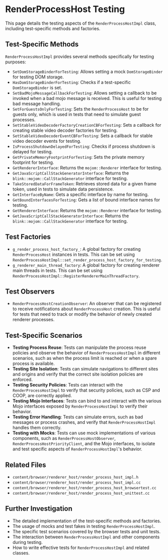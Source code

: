 # RenderProcessHost Testing

This page details the testing aspects of the `RenderProcessHostImpl` class, including test-specific methods and factories.

## Test-Specific Methods

`RenderProcessHostImpl` provides several methods specifically for testing purposes:

-   `SetDomStorageBinderForTesting`: Allows setting a mock `DomStorageBinder` for testing DOM storage.
-   `HasDomStorageBinderForTesting`: Checks if a test-specific `DomStorageBinder` is set.
-   `SetBadMojoMessageCallbackForTesting`: Allows setting a callback to be invoked when a bad mojo message is received. This is useful for testing bad message handling.
-   `SetForGuestsOnlyForTesting`: Sets the `RenderProcessHost` to be for guests only, which is used in tests that need to simulate guest processes.
-   `SetStableVideoDecoderFactoryCreationCBForTesting`: Sets a callback for creating stable video decoder factories for testing.
-   `SetStableVideoDecoderEventCBForTesting`: Sets a callback for stable video decoder events for testing.
-   `IsProcessShutdownDelayedForTesting`: Checks if process shutdown is delayed for testing.
-   `GetPrivateMemoryFootprintForTesting`: Sets the private memory footprint for testing.
-   `GetRendererInterface`: Returns the `mojom::Renderer` interface for testing.
-   `GetJavaScriptCallStackGeneratorInterface`: Returns the `blink::mojom::CallStackGenerator` interface for testing.
-   `TakeStoredDataForFrameToken`: Retrieves stored data for a given frame token, used in tests to simulate data persistence.
-   `GetInterfaceByName`: Gets a specific interface by name for testing.
-   `GetBoundInterfacesForTesting`: Gets a list of bound interface names for testing.
-   `GetRendererInterface`: Returns the `mojom::Renderer` interface for testing.
-   `GetJavaScriptCallStackGeneratorInterface`: Returns the `blink::mojom::CallStackGenerator` interface for testing.

## Test Factories

-   `g_render_process_host_factory_`: A global factory for creating `RenderProcessHost` instances in tests. This can be set using `RenderProcessHostImpl::set_render_process_host_factory_for_testing`.
-   `g_renderer_main_thread_factory`: A global factory for creating renderer main threads in tests. This can be set using `RenderProcessHostImpl::RegisterRendererMainThreadFactory`.

## Test Observers

-   `RenderProcessHostCreationObserver`: An observer that can be registered to receive notifications about `RenderProcessHost` creation. This is useful for tests that need to track or modify the behavior of newly created renderer processes.

## Test-Specific Scenarios

-   **Testing Process Reuse**: Tests can manipulate the process reuse policies and observe the behavior of `RenderProcessHostImpl` in different scenarios, such as when the process limit is reached or when a spare process is available.
-   **Testing Site Isolation**: Tests can simulate navigations to different sites and origins and verify that the correct site isolation policies are enforced.
-   **Testing Security Policies**: Tests can interact with the `RenderProcessHostImpl` to verify that security policies, such as CSP and COOP, are correctly applied.
-   **Testing Mojo Interfaces**: Tests can bind to and interact with the various Mojo interfaces exposed by `RenderProcessHostImpl` to verify their behavior.
-   **Testing Error Handling**: Tests can simulate errors, such as bad messages or process crashes, and verify that `RenderProcessHostImpl` handles them correctly.
-   **Testing with Mocks**: Tests can use mock implementations of various components, such as `RenderProcessHostObserver`, `RenderProcessHostPriorityClient`, and the Mojo interfaces, to isolate and test specific aspects of `RenderProcessHostImpl`'s behavior.

## Related Files

-   `content/browser/renderer_host/render_process_host_impl.h`
-   `content/browser/renderer_host/render_process_host_impl.cc`
-   `content/browser/renderer_host/render_process_host_browsertest.cc`
-   `content/browser/renderer_host/render_process_host_unittest.cc`

## Further Investigation

-   The detailed implementation of the test-specific methods and factories.
-   The usage of mocks and test fakes in testing `RenderProcessHostImpl`.
-   The specific test scenarios covered by the browser tests and unit tests.
-   The interaction between `RenderProcessHostImpl` and other components during testing.
-   How to write effective tests for `RenderProcessHostImpl` and related classes.
